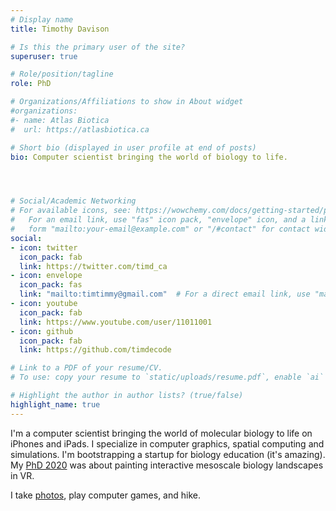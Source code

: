 ```yaml
---
# Display name
title: Timothy Davison

# Is this the primary user of the site?
superuser: true

# Role/position/tagline
role: PhD

# Organizations/Affiliations to show in About widget
#organizations:
#- name: Atlas Biotica
#  url: https://atlasbiotica.ca

# Short bio (displayed in user profile at end of posts)
bio: Computer scientist bringing the world of biology to life. 




# Social/Academic Networking
# For available icons, see: https://wowchemy.com/docs/getting-started/page-builder/#icons
#   For an email link, use "fas" icon pack, "envelope" icon, and a link in the
#   form "mailto:your-email@example.com" or "/#contact" for contact widget.
social:
- icon: twitter
  icon_pack: fab
  link: https://twitter.com/timd_ca
- icon: envelope
  icon_pack: fas
  link: "mailto:timtimmy@gmail.com"  # For a direct email link, use "mailto:timtimmy@gmail.com".
- icon: youtube
  icon_pack: fab
  link: https://www.youtube.com/user/11011001
- icon: github
  icon_pack: fab
  link: https://github.com/timdecode

# Link to a PDF of your resume/CV.
# To use: copy your resume to `static/uploads/resume.pdf`, enable `ai` icons in `params.toml`,

# Highlight the author in author lists? (true/false)
highlight_name: true
---
```


I'm a computer scientist bringing the world of molecular biology to life on iPhones and iPads. I specialize in computer graphics, spatial computing and simulations. I'm bootstrapping a startup for biology education (it's amazing). My [PhD 2020](https://www.youtube.com/watch?v=ocT7W3o8CfE) was about painting interactive mesoscale biology landscapes in VR. 

I take [photos](photography/drone_2021), play computer games, and hike. 

